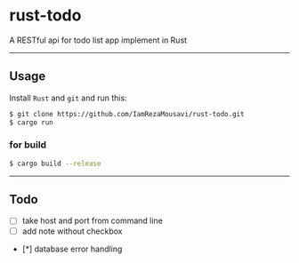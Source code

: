 # rust-todo

A RESTful api for todo list app implement in Rust

----------------------

## Usage
Install `Rust` and `git` and run this:
```bash
$ git clone https://github.com/IamRezaMousavi/rust-todo.git
$ cargo run
```

### for build
```bash
$ cargo build --release
```

-----------------------

## Todo
- [ ] take host and port from command line
- [ ] add note without checkbox
- [*] database error handling
